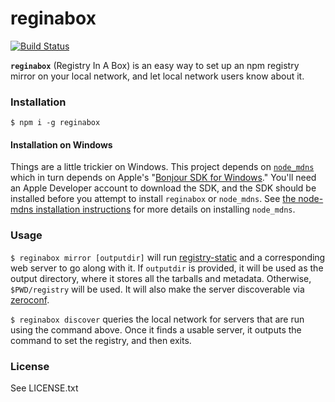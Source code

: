 # reginabox

[![Build Status](https://travis-ci.org/yahoo/reginabox.svg)](https://travis-ci.org/yahoo/reginabox)

**`reginabox`** (Registry In A Box) is an easy way to set up an npm registry mirror on your local network, and let local network users know about it.

### Installation

`$ npm i -g reginabox`

#### Installation on Windows

Things are a little trickier on Windows. This project depends on [`node_mdns`](https://github.com/agnat/node_mdns) which in turn depends on Apple's "[Bonjour SDK for Windows](https://developer.apple.com/downloads/index.action?q=Bonjour%20SDK%20for%20Windows)." You'll need an Apple Developer account to download the SDK, and the SDK should be installed before you attempt to install `reginabox` or `node_mdns`. See [the node-mdns installation instructions](https://github.com/agnat/node_mdns#installation) for more details on installing `node_mdns`.

### Usage

`$ reginabox mirror [outputdir]` will run [registry-static](https://www.npmjs.com/package/registry-static) and a corresponding web server to go along with it. If `outputdir` is provided, it will be used as the output directory, where it stores all the tarballs and metadata. Otherwise, `$PWD/registry` will be used. It will also make the server discoverable via [zeroconf](http://en.wikipedia.org/wiki/Zero-configuration_networking).

`$ reginabox discover` queries the local network for servers that are run using the command above. Once it finds a usable server, it outputs the command to set the registry, and then exits.

### License

See LICENSE.txt
